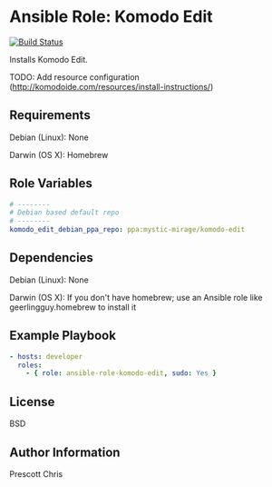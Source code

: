 Ansible Role: Komodo Edit
========
[![Build Status](https://travis-ci.org/cmprescott/ansible-role-komodo-edit.svg?branch=master)](https://travis-ci.org/cmprescott/ansible-role-komodo-edit)

Installs Komodo Edit.

TODO: Add resource configuration (http://komodoide.com/resources/install-instructions/)

Requirements
------------

Debian (Linux): None

Darwin (OS X): Homebrew

Role Variables
--------------

```yaml
# --------
# Debian based default repo
# --------
komodo_edit_debian_ppa_repo: ppa:mystic-mirage/komodo-edit
```

Dependencies
------------

Debian (Linux): None

Darwin (OS X): If you don't have homebrew; use an Ansible role like geerlingguy.homebrew to install it

Example Playbook
-------------------------

```yaml
- hosts: developer
  roles:
    - { role: ansible-role-komodo-edit, sudo: Yes }
```

License
-------

BSD

Author Information
------------------

Prescott Chris
